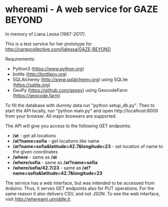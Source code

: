 # whereami - A web service for GAZE BEYOND

In memory of Liana Lessa (1987-2017).

This is a test service for her prototype for http://cargocollective.com/lialessa/GAZE-BEYOND

Requirements:
- Python3 (https://www.python.org)
- bottle (http://bottlepy.org)
- SQLAlchemy (http://www.sqlalchemy.org) using SQLite (https://sqlite.org)
- GeoPy (https://github.com/geopy) using GeocodeFarm (https://geocode.farm)

To fill the database with dummy data run "python setup_db.py". Then to start the API locally, run "python main.py" and open http://localhost:8000 from your browser. All major browsers are supported.

The API will give you access to the following GET endpoints:<br/>

* **/at** - get all locations<br/>
* **/at?name=sofia** - get locations like name<br/>
* **/at?name=sofia&latitude=42.7&longitude=23** - set location of name to the given coordinates<br/>
* **/where** - same as **/at**<br/>
* **/where/sofia** - same as **/at?name=sofia**<br/>
* **/where/sofia/42.7/23** - same as **/at?name=sofia&latitude=42.7&longitude=23**<br/>

The service has a web interface, but was intended to be accessed from Arduino. Thus, it serves GET endpoints also for PUT operations. For the same reason it also delivers CSV, and not JSON. To see the web interface, visit http://whereami.unriddle.it.

